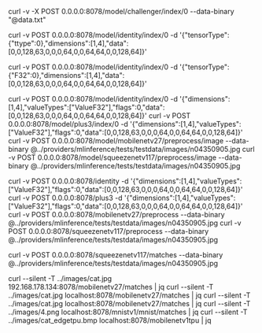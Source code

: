 
curl -v -X POST 0.0.0.0:8078/model/challenger/index/0 --data-binary "@data.txt" 

curl -v POST 0.0.0.0:8078/model/identity/index/0 -d '{"tensorType":{"ttype":0},"dimensions":[1,4],"data":[0,0,128,63,0,0,0,64,0,0,64,64,0,0,128,64]}'

curl -v POST 0.0.0.0:8078/model/identity/index/0 -d '{"tensorType":{"F32":0},"dimensions":[1,4],"data":[0,0,128,63,0,0,0,64,0,0,64,64,0,0,128,64]}'

curl -v POST 0.0.0.0:8078/model/identity/index/0 -d '{"dimensions":[1,4],"valueTypes":["ValueF32"],"flags":0,"data":[0,0,128,63,0,0,0,64,0,0,64,64,0,0,128,64]}'
curl -v POST 0.0.0.0:8078/model/plus3/index/0 -d '{"dimensions":[1,4],"valueTypes":["ValueF32"],"flags":0,"data":[0,0,128,63,0,0,0,64,0,0,64,64,0,0,128,64]}'
curl -v POST 0.0.0.0:8078/model/mobilenetv27/preprocess/image --data-binary @../providers/mlinference/tests/testdata/images/n04350905.jpg
curl -v POST 0.0.0.0:8078/model/squeezenetv117/preprocess/image --data-binary @../providers/mlinference/tests/testdata/images/n04350905.jpg


curl -v POST 0.0.0.0:8078/identity -d '{"dimensions":[1,4],"valueTypes":["ValueF32"],"flags":0,"data":[0,0,128,63,0,0,0,64,0,0,64,64,0,0,128,64]}'
curl -v POST 0.0.0.0:8078/plus3 -d '{"dimensions":[1,4],"valueTypes":["ValueF32"],"flags":0,"data":[0,0,128,63,0,0,0,64,0,0,64,64,0,0,128,64]}'
curl -v POST 0.0.0.0:8078/mobilenetv27/preprocess --data-binary @../providers/mlinference/tests/testdata/images/n04350905.jpg
curl -v POST 0.0.0.0:8078/squeezenetv117/preprocess --data-binary @../providers/mlinference/tests/testdata/images/n04350905.jpg

curl -v POST 0.0.0.0:8078/squeezenetv117/matches --data-binary @../providers/mlinference/tests/testdata/images/n04350905.jpg

curl --silent -T ../images/cat.jpg 192.168.178.134:8078/mobilenetv27/matches | jq
curl --silent -T ../images/cat.jpg localhost:8078/mobilenetv27/matches | jq
curl --silent -T ../images/cat.jpg localhost:8078/mobilenetv27/matches | jq
curl --silent -T ../images/4.png localhost:8078/mnistv1/mnist/matches | jq
curl --silent -T ../images/cat_edgetpu.bmp localhost:8078/mobilenetv1tpu | jq